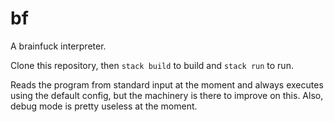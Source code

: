 # bf

A brainfuck interpreter.

Clone this repository, then `stack build` to build and `stack run` to run.

Reads the program from standard input at the moment and always executes using the default config, but the machinery is there to improve on this. Also, debug mode is pretty useless at the moment.